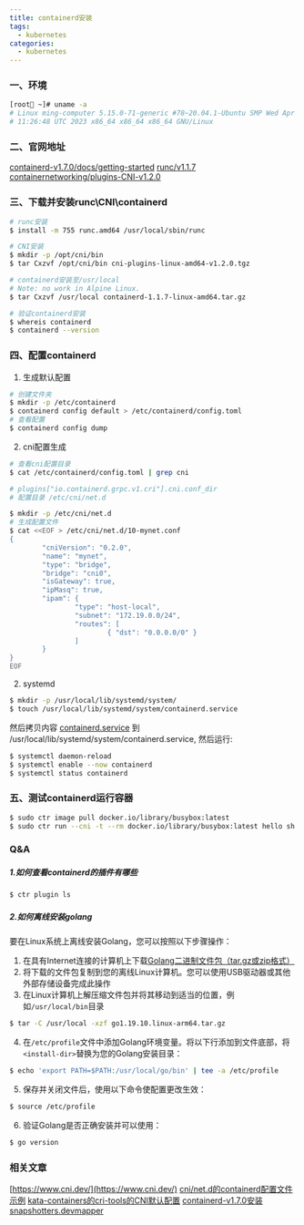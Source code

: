 ```yaml
---
title: containerd安装
tags:
  - kubernetes
categories:
  - kubernetes
---
```


### 一、环境

``` bash
[root🐳 ~]# uname -a
# Linux ming-computer 5.15.0-71-generic #78~20.04.1-Ubuntu SMP Wed Apr 19 
# 11:26:48 UTC 2023 x86_64 x86_64 x86_64 GNU/Linux
```


### 二、官网地址

[containerd-v1.7.0/docs/getting-started](https://github.com/containerd/containerd/blob/v1.7.0/docs/getting-started.md)
[runc/v1.1.7](https://github.com/opencontainers/runc/releases/tag/v1.1.7)
[containernetworking/plugins-CNI-v1.2.0](https://github.com/containernetworking/plugins/releases/tag/v1.2.0)

### 三、下载并安装runc\CNI\containerd

``` bash
# runc安装
$ install -m 755 runc.amd64 /usr/local/sbin/runc
```

``` bash
# CNI安装
$ mkdir -p /opt/cni/bin
$ tar Cxzvf /opt/cni/bin cni-plugins-linux-amd64-v1.2.0.tgz
```

``` bash
# containerd安装至/usr/local
# Note: no work in Alpine Linux.
$ tar Cxzvf /usr/local containerd-1.1.7-linux-amd64.tar.gz
```

``` bash
# 验证containerd安装
$ whereis containerd
$ containerd --version
```
### 四、配置containerd

1. 生成默认配置

``` bash
# 创建文件夹
$ mkdir -p /etc/containerd
$ containerd config default > /etc/containerd/config.toml
# 查看配置
$ containerd config dump
```

2. cni配置生成

``` bash
# 查看cni配置目录
$ cat /etc/containerd/config.toml | grep cni

# plugins["io.containerd.grpc.v1.cri"].cni.conf_dir
# 配置目录 /etc/cni/net.d
```

``` bash
$ mkdir -p /etc/cni/net.d
# 生成配置文件
$ cat <<EOF > /etc/cni/net.d/10-mynet.conf
{
        "cniVersion": "0.2.0",
        "name": "mynet",
        "type": "bridge",
        "bridge": "cni0",
        "isGateway": true,
        "ipMasq": true,
        "ipam": {
                "type": "host-local",
                "subnet": "172.19.0.0/24",
                "routes": [
                        { "dst": "0.0.0.0/0" }
                ]
        }
}
EOF
```

2. systemd

``` bash
$ mkdir -p /usr/local/lib/systemd/system/
$ touch /usr/local/lib/systemd/system/containerd.service
```

然后拷贝内容 [containerd.service](https://raw.githubusercontent.com/containerd/containerd/main/containerd.service) 到 /usr/local/lib/systemd/system/containerd.service, 然后运行:

``` bash
$ systemctl daemon-reload
$ systemctl enable --now containerd
$ systemctl status containerd
```

### 五、测试containerd运行容器

``` bash
$ sudo ctr image pull docker.io/library/busybox:latest
$ sudo ctr run --cni -t --rm docker.io/library/busybox:latest hello sh
```


### Q&A

##### 1.如何查看containerd的插件有哪些

``` bash
$ ctr plugin ls
```

##### 2.如何离线安装golang

要在Linux系统上离线安装Golang，您可以按照以下步骤操作：
1. 在具有Internet连接的计算机上下载[Golang二进制文件包（tar.gz或zip格式）](https://go.dev/dl/)
2. 将下载的文件包复制到您的离线Linux计算机。您可以使用USB驱动器或其他外部存储设备完成此操作
3. 在Linux计算机上解压缩文件包并将其移动到适当的位置，例如`/usr/local/bin`目录
``` bash
$ tar -C /usr/local -xzf go1.19.10.linux-arm64.tar.gz
```
4. 在`/etc/profile`文件中添加Golang环境变量。将以下行添加到文件底部，将`<install-dir>`替换为您的Golang安装目录：
``` bash
$ echo 'export PATH=$PATH:/usr/local/go/bin' | tee -a /etc/profile
```
5. 保存并关闭文件后，使用以下命令使配置更改生效：
``` bash
$ source /etc/profile
```
6. 验证Golang是否正确安装并可以使用：
``` bash
$ go version
```

### 相关文章

[https://www.cni.dev/](https://www.cni.dev/)
[cni/net.d的containerd配置文件示例](https://github.com/kubernetes/website/blob/dev-1.24/content/en/docs/tasks/administer-cluster/migrating-from-dockershim/troubleshooting-cni-plugin-related-errors.md#an-example-containerd-configuration-file)
[kata-containers的cri-tools的CNI默认配置](https://github.com/kata-containers/kata-containers/blob/3.0.2/docs/how-to/containerd-kata.md#configuration-for-cri-tools)
[containerd-v1.7.0安装snapshotters.devmapper](https://github.com/containerd/containerd/blob/v1.7.0/docs/snapshotters/devmapper.md)